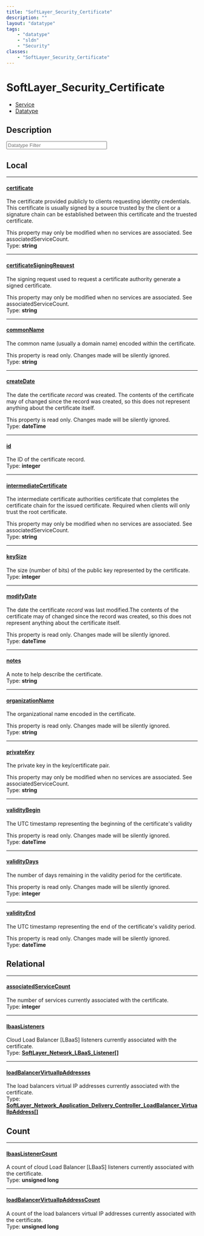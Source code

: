 ```yaml
---
title: "SoftLayer_Security_Certificate"
description: ""
layout: "datatype"
tags:
    - "datatype"
    - "sldn"
    - "Security"
classes:
    - "SoftLayer_Security_Certificate"
---
```


# SoftLayer_Security_Certificate
<div id='service-datatype'>
    <ul id='sldn-reference-tabs'>
    <li id='service'> <a href='/reference/services/SoftLayer_Security_Certificate' >Service</a></li>    <li id='datatype'> <a href='/reference/datatypes/SoftLayer_Security_Certificate' >Datatype</a></li>
    </ul>
</div>

## Description 






<!-- Filer BEGIN -->
<div class="view-filters">
        <div class="clearfix">
            <div class="search-input-box">
                <input placeholder="Datatype Filter" onkeyup="titleSearch(inputId='prop-input', divId='properties', elementClass='prop-row')" 
                    type="text" id="prop-input" value="" size="30" maxlength="128" class="form-text">
            </div>
        </div>
</div>
<!-- Filer END -->

<div id="properties" class="content">
<div id="localProperties" class="prop-content" >

## Local
<div class="prop-row">

-----
[certificate]: #certificate
#### [certificate]
The certificate provided publicly to clients requesting identity credentials. This certificate is usually signed by a source trusted by the client or a signature chain can be established between this certificate and the truested certificate. 

This property may only be modified when no services are associated. See associatedServiceCount.   
<span class="type-label">Type: </span>**string**


</div>
<div class="prop-row">

-----
[certificateSigningRequest]: #certificatesigningrequest
#### [certificateSigningRequest]
The signing request used to request a certificate authority generate a signed certificate. 

This property may only be modified when no services are associated. See associatedServiceCount.   
<span class="type-label">Type: </span>**string**


</div>
<div class="prop-row">

-----
[commonName]: #commonname
#### [commonName]
The common name (usually a domain name) encoded within the certificate. 

This property is read only. Changes made will be silently ignored.   
<span class="type-label">Type: </span>**string**


</div>
<div class="prop-row">

-----
[createDate]: #createdate
#### [createDate]
The date the certificate _record_ was created. The contents of the certificate may of changed since the record was created, so this does not represent anything about the certificate itself. 

This property is read only. Changes made will be silently ignored.   
<span class="type-label">Type: </span>**dateTime**


</div>
<div class="prop-row">

-----
[id]: #id
#### [id]
The ID of the certificate record.   
<span class="type-label">Type: </span>**integer**


</div>
<div class="prop-row">

-----
[intermediateCertificate]: #intermediatecertificate
#### [intermediateCertificate]
The intermediate certificate authorities certificate that completes the certificate chain for the issued certificate. Required when clients will only trust the root certificate. 

This property may only be modified when no services are associated. See associatedServiceCount.   
<span class="type-label">Type: </span>**string**


</div>
<div class="prop-row">

-----
[keySize]: #keysize
#### [keySize]
The size (number of bits) of the public key represented by the certificate.   
<span class="type-label">Type: </span>**integer**


</div>
<div class="prop-row">

-----
[modifyDate]: #modifydate
#### [modifyDate]
The date the certificate _record_ was last modified.The contents of the certificate may of changed since the record was created, so this does not represent anything about the certificate itself. 

This property is read only. Changes made will be silently ignored.   
<span class="type-label">Type: </span>**dateTime**


</div>
<div class="prop-row">

-----
[notes]: #notes
#### [notes]
A note to help describe the certificate.   
<span class="type-label">Type: </span>**string**


</div>
<div class="prop-row">

-----
[organizationName]: #organizationname
#### [organizationName]
The organizational name encoded in the certificate. 

This property is read only. Changes made will be silently ignored.   
<span class="type-label">Type: </span>**string**


</div>
<div class="prop-row">

-----
[privateKey]: #privatekey
#### [privateKey]
The private key in the key/certificate pair. 

This property may only be modified when no services are associated. See associatedServiceCount.   
<span class="type-label">Type: </span>**string**


</div>
<div class="prop-row">

-----
[validityBegin]: #validitybegin
#### [validityBegin]
The UTC timestamp representing the beginning of the certificate's validity 

This property is read only. Changes made will be silently ignored.   
<span class="type-label">Type: </span>**dateTime**


</div>
<div class="prop-row">

-----
[validityDays]: #validitydays
#### [validityDays]
The number of days remaining in the validity period for the certificate. 

This property is read only. Changes made will be silently ignored.   
<span class="type-label">Type: </span>**integer**


</div>
<div class="prop-row">

-----
[validityEnd]: #validityend
#### [validityEnd]
The UTC timestamp representing the end of the certificate's validity period. 

This property is read only. Changes made will be silently ignored.   
<span class="type-label">Type: </span>**dateTime**


</div>
</div>
<!-- LOCAL PROPERTY END -->

<div id="relationalProperties"  class="prop-content" >

## Relational
<div class="prop-row">

-----
[associatedServiceCount]: #associatedservicecount
#### [associatedServiceCount]
The number of services currently associated with the certificate.  
<span class="type-label">Type: </span>**integer**


</div>
<div class="prop-row">

-----
[lbaasListeners]: #lbaaslisteners
#### [lbaasListeners]
Cloud Load Balancer [LBaaS] listeners currently associated with the certificate.  
<span class="type-label">Type: </span>**<a href='/reference/datatypes/SoftLayer_Network_LBaaS_Listener'>SoftLayer_Network_LBaaS_Listener[] </a>**


</div>
<div class="prop-row">

-----
[loadBalancerVirtualIpAddresses]: #loadbalancervirtualipaddresses
#### [loadBalancerVirtualIpAddresses]
The load balancers virtual IP addresses currently associated with the certificate.  
<span class="type-label">Type: </span>**<a href='/reference/datatypes/SoftLayer_Network_Application_Delivery_Controller_LoadBalancer_VirtualIpAddress'>SoftLayer_Network_Application_Delivery_Controller_LoadBalancer_VirtualIpAddress[] </a>**


</div>

## Count
<div class="prop-row">

-----
[lbaasListenerCount]: #lbaaslistenercount
#### [lbaasListenerCount]
A count of cloud Load Balancer [LBaaS] listeners currently associated with the certificate.   
<span class="type-label">Type: </span>**unsigned long**


</div>
<div class="prop-row">

-----
[loadBalancerVirtualIpAddressCount]: #loadbalancervirtualipaddresscount
#### [loadBalancerVirtualIpAddressCount]
A count of the load balancers virtual IP addresses currently associated with the certificate.   
<span class="type-label">Type: </span>**unsigned long**


</div>
</div>


